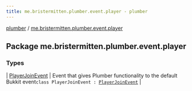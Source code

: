 ```yaml
---
title: me.bristermitten.plumber.event.player - plumber
---
```


[plumber](../index.html) / [me.bristermitten.plumber.event.player](./index.html)

## Package me.bristermitten.plumber.event.player

### Types

| [PlayerJoinEvent](-player-join-event/index.html) | Event that gives Plumber functionality to the default Bukkit event`class PlayerJoinEvent : `[`PlayerJoinEvent`](https://hub.spigotmc.org/javadocs/spigot/org/bukkit/event/player/PlayerJoinEvent.html) |

